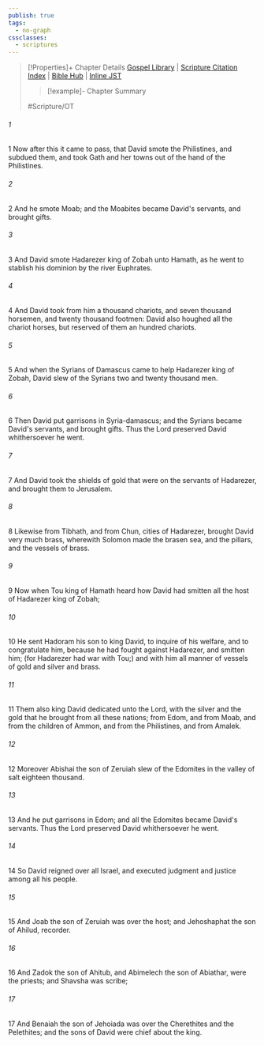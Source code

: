 ```yaml
---
publish: true
tags:
  - no-graph
cssclasses:
  - scriptures
---
```

>[!Properties]+ Chapter Details
>[Gospel Library](https://churchofjesuschrist.org/study/scriptures/ot/1-chr/18?lang=eng)    |    [Scripture Citation Index](https://scriptures.byu.edu/#07112::c07112)    |    [Bible Hub](https://biblehub.com/1_chronicles/18.htm)    |    [Inline JST](https://scripturetoolbox.com/html/ic/1Chronicles/18.html)
>>[!example]- Chapter Summary
>> 
> 
>
>#Scripture/OT
###### 1
1 Now after this it came to pass, that David smote the Philistines, and subdued them, and took Gath and her towns out of the hand of the Philistines.
###### 2
2 And he smote Moab; and the Moabites became David's servants, and brought gifts.
###### 3
3 And David smote Hadarezer king of Zobah unto Hamath, as he went to stablish his dominion by the river Euphrates.
###### 4
4 And David took from him a thousand chariots, and seven thousand horsemen, and twenty thousand footmen: David also houghed all the chariot horses, but reserved of them an hundred chariots.
###### 5
5 And when the Syrians of Damascus came to help Hadarezer king of Zobah, David slew of the Syrians two and twenty thousand men.
###### 6
6 Then David put garrisons in Syria-damascus; and the Syrians became David's servants, and brought gifts. Thus the Lord preserved David whithersoever he went.
###### 7
7 And David took the shields of gold that were on the servants of Hadarezer, and brought them to Jerusalem.
###### 8
8 Likewise from Tibhath, and from Chun, cities of Hadarezer, brought David very much brass, wherewith Solomon made the brasen sea, and the pillars, and the vessels of brass.
###### 9
9 Now when Tou king of Hamath heard how David had smitten all the host of Hadarezer king of Zobah;
###### 10
10 He sent Hadoram his son to king David, to inquire of his welfare, and to congratulate him, because he had fought against Hadarezer, and smitten him; (for Hadarezer had war with Tou;) and with him all manner of vessels of gold and silver and brass.
###### 11
11 Them also king David dedicated unto the Lord, with the silver and the gold that he brought from all these nations; from Edom, and from Moab, and from the children of Ammon, and from the Philistines, and from Amalek.
###### 12
12 Moreover Abishai the son of Zeruiah slew of the Edomites in the valley of salt eighteen thousand.
###### 13
13 And he put garrisons in Edom; and all the Edomites became David's servants. Thus the Lord preserved David whithersoever he went.
###### 14
14 So David reigned over all Israel, and executed judgment and justice among all his people.
###### 15
15 And Joab the son of Zeruiah was over the host; and Jehoshaphat the son of Ahilud, recorder.
###### 16
16 And Zadok the son of Ahitub, and Abimelech the son of Abiathar, were the priests; and Shavsha was scribe;
###### 17
17 And Benaiah the son of Jehoiada was over the Cherethites and the Pelethites; and the sons of David were chief about the king.
